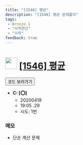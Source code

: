 ```yaml
---
title: "[1546] 평균"
description: "[1546] 평균 문제풀이"
tags: 
 - Bronze 1
 - "사칙연산"
 - "수학"
feedback: true
---
```

<h1><img src="https://doky.space/assets/icpclev/b1.svg" height="37px"> <a href="http://icpc.me/1546">[1546] 평균</a></h1>

<a href="https://github.com/DokySp/acmicpc-practice/tree/master/1546"><button class="btn btn-info">코드 보러가기</button></a>

- **C: [:o:]**
  - 20200419
  - 19:05 .29 
  - 시도: 1번

### 메모
 - 단순 계산 문제
